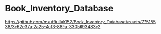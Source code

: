 ﻿# Book_Inventory_Database


https://github.com/msuffiullah152/Book_Inventory_Database/assets/77515538/3e62e37a-2a25-4cf3-889a-3305693483e2

